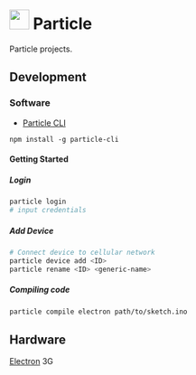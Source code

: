
# <img src="https://www-assets.particle.io/images/logo.png" width="35"> Particle
Particle projects.

## Development
### Software
- [Particle CLI][cli]
```
npm install -g particle-cli
```

#### Getting Started
##### Login
```bash
particle login
# input credentials
```

##### Add Device
```bash
# Connect device to cellular network
particle device add <ID>
particle rename <ID> <generic-name>
```

##### Compiling code
```bash
particle compile electron path/to/sketch.ino
```
## Hardware
[Electron][electron] 3G

[ide]: https://docs.particle.io/guide/tools-and-features/dev
[cli]: https://docs.particle.io/reference/cli/
[electron]: https://www.particle.io/products/hardware/electron-cellular-dev-kit

